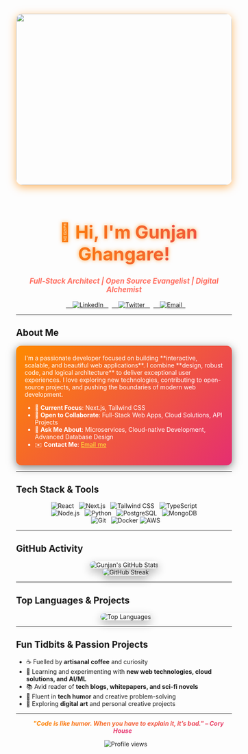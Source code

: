 <p align="center">
  <img src="https://i.pinimg.com/1200x/c0/7a/d4/c07ad492ace4479ca1a5c152c64e7c64.jpg" 
       width="100%" 
       style="border-radius:15px; box-shadow: 0 5px 20px rgba(255, 138, 0, 0.6); margin-bottom: 25px; object-fit: cover; max-height: 400px;">
</p>

<h1 align="center" style="background: linear-gradient(90deg, #ff8a00, #e52e71); -webkit-background-clip: text; color: transparent; font-size: 3em; text-shadow: 0 0 10px rgba(255, 138, 0, 0.7);">
  👋 Hi, I'm <strong>Gunjan Ghangare</strong>!
</h1>
<h3 align="center" style="color:#ff6f61; font-style: italic; font-size: 1.2em;">Full-Stack Architect | Open Source Evangelist | Digital Alchemist</h3>

<p align="center">
  <a href="https://www.linkedin.com/in/your-linkedin/" target="_blank">
    <img alt="LinkedIn" src="https://img.shields.io/badge/LinkedIn-0077B5?style=for-the-badge&logo=linkedin&logoColor=white&labelColor=0A66C2" />
  </a>
  <a href="https://twitter.com/your-twitter" target="_blank">
    <img alt="Twitter" src="https://img.shields.io/badge/Twitter-1DA1F2?style=for-the-badge&logo=x&logoColor=white&labelColor=0d8ddb" />
  </a>
  <a href="mailto:your-email@gmail.com">
    <img alt="Email" src="https://img.shields.io/badge/Email-D14836?style=for-the-badge&logo=gmail&logoColor=white&labelColor=c71610" />
  </a>
</p>

---

## About Me
<div style="background: linear-gradient(135deg, #ff8a00, #e52e71); padding: 20px; border-radius: 12px; color:white; box-shadow: 0 5px 20px rgba(0, 0, 0, 0.5);">
I'm a passionate developer focused on building **interactive, scalable, and beautiful web applications**. I combine **design, robust code, and logical architecture** to deliver exceptional user experiences. I love exploring new technologies, contributing to open-source projects, and pushing the boundaries of modern web development.

- 🌟 **Current Focus**: Next.js, Tailwind CSS  
- 🤝 **Open to Collaborate**: Full-Stack Web Apps, Cloud Solutions, API Projects  
- 🧠 **Ask Me About**: Microservices, Cloud-native Development, Advanced Database Design  
- ✉️ **Contact Me**: <a href="mailto:your-email@gmail.com" style="color: #ffeb3b;">Email me</a>
</div>

---

## Tech Stack & Tools
<p align="center">
  <img src="https://img.shields.io/badge/React-61DAFB?style=for-the-badge&logo=react&logoColor=black&labelColor=00d1ff" alt="React" />
  <img src="https://img.shields.io/badge/Next.js-000000?style=for-the-badge&logo=nextdotjs&logoColor=white&labelColor=303030" alt="Next.js" />
  <img src="https://img.shields.io/badge/Tailwind_CSS-06B6D4?style=for-the-badge&logo=tailwind-css&logoColor=white&labelColor=06B6D4" alt="Tailwind CSS" />
  <img src="https://img.shields.io/badge/TypeScript-3178C6?style=for-the-badge&logo=typescript&logoColor=white&labelColor=3178C6" alt="TypeScript" />
  <br>
  <img src="https://img.shields.io/badge/Node.js-339933?style=for-the-badge&logo=nodedotjs&logoColor=white&labelColor=32cd32" alt="Node.js" />
  <img src="https://img.shields.io/badge/Python-3776AB?style=for-the-badge&logo=python&logoColor=white&labelColor=3776AB" alt="Python" />
  <img src="https://img.shields.io/badge/PostgreSQL-316192?style=for-the-badge&logo=postgresql&logoColor=white&labelColor=316192" alt="PostgreSQL" />
  <img src="https://img.shields.io/badge/MongoDB-47A248?style=for-the-badge&logo=mongodb&logoColor=white&labelColor=47A248" alt="MongoDB" />
  <br>
  <img src="https://img.shields.io/badge/Git-F05032?style=for-the-badge&logo=git&logoColor=white&labelColor=F05032" alt="Git" />
  <img src="https://img.shields.io/badge/Docker-2496ED?style=for-the-badge&logo=docker&logoColor=white&labelColor=2496ED" alt="Docker" />
  <img src="https://img.shields.io/badge/AWS-232F3E?style=for-the-badge&logo=amazon-aws&logoColor=white&labelColor=FF9900" alt="AWS" />
</p>

---

## GitHub Activity
<p align="center">
  <img src="https://github-readme-stats.vercel.app/api?username=gunjan-creates&show_icons=true&theme=vue&count_private=true&hide_border=true" alt="Gunjan's GitHub Stats" style="border-radius:12px; box-shadow: 0 8px 20px rgba(0,0,0,0.3);" />
  <br>
  <img src="https://github-readme-streak-stats.herokuapp.com/?user=gunjan-creates&theme=vue&hide_border=true&date_format=M%20j%5B%2C%20Y%5D" alt="GitHub Streak" style="border-radius:12px; box-shadow: 0 8px 20px rgba(0,0,0,0.3);" />
</p>

---

## Top Languages & Projects
<p align="center">
  <img src="https://github-readme-stats.vercel.app/api/top-langs/?username=gunjan-creates&layout=compact&theme=vue&hide_border=true&langs_count=6" alt="Top Languages" style="border-radius:12px; box-shadow: 0 8px 20px rgba(0,0,0,0.3);" />
</p>

---

## Fun Tidbits & Passion Projects
- ☕ Fuelled by **artisanal coffee** and curiosity  
- 🌱 Learning and experimenting with **new web technologies, cloud solutions, and AI/ML**  
- 📚 Avid reader of **tech blogs, whitepapers, and sci-fi novels**  
- 💬 Fluent in **tech humor** and creative problem-solving  
- 🎨 Exploring **digital art** and personal creative projects  

---

<p align="center">
  <i style="background: linear-gradient(90deg, #ff8a00, #e52e71); -webkit-background-clip: text; color: transparent; font-weight: bold;">
    "Code is like humor. When you have to explain it, it’s bad." – Cory House
  </i>
</p>

<p align="center">
  <img src="https://profile-counter.glitch.me/gunjan-creates/count.svg" alt="Profile views" />
</p>
